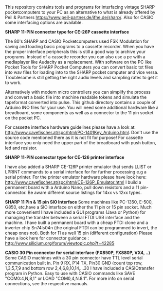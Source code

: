 This repository contains tools and programs for interfacing vintage SHARP pocketcomputers to your PC as an alternative to what is already offered by Peil & Partners https://www.peil-partner.de/ifhe.de/sharp/.
Also for CASIO some interfacing options are available.

**SHARP 11-PIN connector type for CE-26P cassette interface**

The 80's SHARP and CASIO Pocketcomputers  used FSK Modulation for saving and loading basic programs to a cassette recorder. When you have the proper interface peripherals this is still a good way to archive your programs. Instead of a cassette recorder you can also use a pc with a mediaplayer like Audacity as a replacement. With software on the PC like Pocket Tools for SHARP Pocket Computers you can convert basic txt files into wav files for loading into to the SHARP pocket computer and vice versa. Troublesome is still getting the right audio levels and sampling rates to get it to work.

Alternatively with modern micro controllers you can simplify the process and convert a basic file into machine readable tokens and simulate the tapeformat converted into pulse. This github directory contains a couple of Arduino INO files for your use. You will need some additional hardware like a breadboard, some components as well as a connector to the 11 pin socket on the pocket PC.

For cassette interface hardware guidelines please have a look at: http://www.cavefischer.at/spc/html/PC-1401Key_Arduino.html. Don't use the source code mentioned there as it is not fit for purpose!
For cassette interface you only need the upper part of the breadboard with push button, led and resistor.

**SHARP 11-PIN connector type for CE-126 printer interface**

I have also added a SHARP CE-126P printer emulator that sends LLIST or LPRINT commands to a serial interface for for further processing e.g a serial printer. For the printer emulator hardware please have look here: http://www.cavefischer.at/spc/html/CE-126P_Emulator.html
I build a permanent board with a Arduino Nano, pull down resistors and a 11 pin-connector. Be aware different source listings for 14xx vs 12xx types.

**SHARP 11 Pin & 15 pin SIO Interface**
Some machines like PC-1350, E-500, G850, etc,have a SIO interface on either the 11 pin or 15 pin socket. Much more convenient!
I have included a GUI programs (Java or Python) for managing the transfer between a serial FTDI USB interface and the machine.
I have built a permanent board with a cheap FTDI clone and a inverter chip Sn74ls04n (the original FTDI can  be programmed to invert, the cheap ones not). Both for 11 as well 15 pin (different configuration)
Please have a look here for connector guidance : http://www.silicium.org/forum/viewtopic.php?t=42285

**CASIO 30 Pin connector for serial interface (FX850P, FX880P, VX4, ..)**
Some CASIO machines with a 30 pin connector have TTL level serial communication built in. 
Pin 9 RX, P14 TX, Pin30 GND (count top row, 1,3,5,7,9 and bottom row 2,4,6,8,10,14,...30
I have included a CASIOtransfer program in Python. Easy to use with CASIO commands like SAVE "COM0:4,N,8,1" or LOAD "COM0,4,N.8.1". For more info on  serial connections, see the respective manuals.



